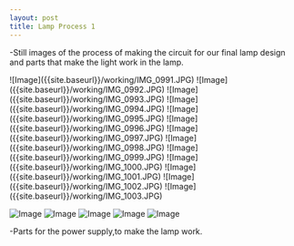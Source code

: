 ```yaml
---
layout: post
title: Lamp Process 1
---
```

<p>-Still images of the process of making the circuit for our final lamp design and parts that make the light work in the lamp.</p>
![Image]({{site.baseurl}}/working/IMG_0991.JPG)
![Image]({{site.baseurl}}/working/IMG_0992.JPG)
![Image]({{site.baseurl}}/working/IMG_0993.JPG)
![Image]({{site.baseurl}}/working/IMG_0994.JPG)
![Image]({{site.baseurl}}/working/IMG_0995.JPG)
![Image]({{site.baseurl}}/working/IMG_0996.JPG)
![Image]({{site.baseurl}}/working/IMG_0997.JPG)
![Image]({{site.baseurl}}/working/IMG_0998.JPG)
![Image]({{site.baseurl}}/working/IMG_0999.JPG)
![Image]({{site.baseurl}}/working/IMG_1000.JPG)
![Image]({{site.baseurl}}/working/IMG_1001.JPG)
![Image]({{site.baseurl}}/working/IMG_1002.JPG)
![Image]({{site.baseurl}}/working/IMG_1003.JPG)

![Image]({{site.baseurl}}/working/IMG_1012.JPG)
![Image]({{site.baseurl}}/working/IMG_1013.JPG)
![Image]({{site.baseurl}}/working/IMG_1014.JPG)
![Image]({{site.baseurl}}/working/IMG_1015.JPG)
![Image]({{site.baseurl}}/working/IMG_1016.JPG)
<p> -Parts for the power supply,to make the lamp work.</p>